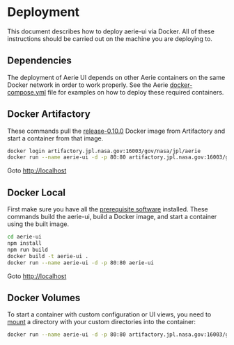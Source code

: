 # Deployment

This document describes how to deploy aerie-ui via Docker. All of these instructions should be carried out on the machine you are deploying to.

## Dependencies

The deployment of Aerie UI depends on other Aerie containers on the same Docker network in order to work properly. See the Aerie [docker-compose.yml](https://github.jpl.nasa.gov/Aerie/aerie/blob/develop/scripts/docker-compose-aerie/docker-compose.yml) file for examples on how to deploy these required containers.

## Docker Artifactory

These commands pull the [release-0.10.0](https://artifactory.jpl.nasa.gov/artifactory/webapp/#/artifacts/browse/tree/General/docker-release-local/gov/nasa/jpl/aerie/aerie-ui/release-0.10.0) Docker image from Artifactory and start a container from that image.

```bash
docker login artifactory.jpl.nasa.gov:16003/gov/nasa/jpl/aerie
docker run --name aerie-ui -d -p 80:80 artifactory.jpl.nasa.gov:16003/gov/nasa/jpl/aerie/aerie-ui:release-0.10.0
```

Goto [http://localhost](http://localhost)

## Docker Local

First make sure you have all the [prerequisite software](./DEVELOPER.md#prerequisite-software) installed. These commands build the aerie-ui, build a Docker image, and start a container using the built image.

```bash
cd aerie-ui
npm install
npm run build
docker build -t aerie-ui .
docker run --name aerie-ui -d -p 80:80 aerie-ui
```

Goto [http://localhost](http://localhost)

## Docker Volumes

To start a container with custom configuration or UI views, you need to [mount](https://docs.docker.com/storage/bind-mounts/) a directory with your custom directories into the container:

```bash
docker run --name aerie-ui -d -p 80:80 artifactory.jpl.nasa.gov:16003/gov/nasa/jpl/aerie/aerie-ui:release-0.10.0
```
